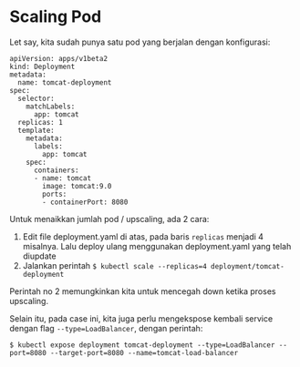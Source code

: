 # Scaling Pod

Let say, kita sudah punya satu pod yang berjalan dengan konfigurasi:

```
apiVersion: apps/v1beta2
kind: Deployment
metadata:
  name: tomcat-deployment
spec:
  selector:
    matchLabels:
      app: tomcat
  replicas: 1
  template:
    metadata:
      labels:
        app: tomcat
    spec:
      containers:
      - name: tomcat
        image: tomcat:9.0
        ports:
        - containerPort: 8080
```

Untuk menaikkan jumlah pod / upscaling, ada 2 cara:
1. Edit file deployment.yaml di atas, pada baris ```replicas``` menjadi 4 misalnya. Lalu deploy ulang menggunakan deployment.yaml yang telah diupdate
2. Jalankan perintah ```$ kubectl scale --replicas=4 deployment/tomcat-deployment```

Perintah no 2 memungkinkan kita untuk mencegah down ketika proses upscaling. 

Selain itu, pada case ini, kita juga perlu mengekspose kembali service dengan flag ```--type=LoadBalancer```, dengan perintah:

```
$ kubectl expose deployment tomcat-deployment --type=LoadBalancer --port=8080 --target-port=8080 --name=tomcat-load-balancer
```